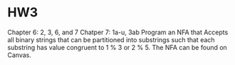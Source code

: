 # HW3 
Chapter 6: 2, 3, 6, and 7
Chatper 7: 1a-u, 3ab
Program an NFA that Accepts all binary strings that can be partitioned into substrings such that each substring has value congruent to 1 % 3 or 2 % 5. The NFA can be found on Canvas.